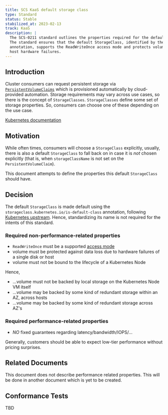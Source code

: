 ```yaml
---
title: SCS KaaS default storage class
type: Standard
status: Stable
stabilized_at: 2023-02-13
track: KaaS
description: |
  The SCS-0211 standard outlines the properties required for the default StorageClass in Kubernetes as a Service (KaaS).
  The standard ensures that the default StorageClass, identified by the "storageclass.kubernetes.io/is-default-class"
  annotation, supports the ReadWriteOnce access mode and protects volume data against loss due to single disk or
  host hardware failures.
---
```


## Introduction

Cluster consumers can request persistent storage via [`PersistentVolumeClaims`](https://kubernetes.io/docs/concepts/storage/persistent-volumes/#persistentvolumeclaims) which is provisioned automatically by cloud-provided automation.
Storage requirements may vary across use cases, so there is the concept of `StorageClasses`. `StorageClasses` define some set of storage properties. So, consumers can choose one of these depending on the use case.

[Kubernetes documentation](https://kubernetes.io/docs/concepts/storage/persistent-volumes/)

## Motivation

While often times, consumers will choose a `StorageClass` explicitly, usually, there is also a default `StorageClass` to fall back on in case it is _not_ chosen explicitly (that is, when `storageClassName` is not set on the `PersistentVolumeClaim`).

This document attempts to define the properties this default `StorageClass` should have.

## Decision

The default `StorageClass` is made default using the `storageclass.kubernetes.io/is-default-class` annotation, following [Kubernetes upstream](https://kubernetes.io/docs/tasks/administer-cluster/change-default-storage-class/). Hence, standardizing its name is not required for the intents of this standard.

### Required non-performance-related properties

- `ReadWriteOnce` must be a supported [access mode](https://kubernetes.io/docs/concepts/storage/persistent-volumes/#access-modes)
- volume must be protected against data loss due to hardware failures of a single disk or host
- volume must not be bound to the lifecycle of a Kubernetes Node

Hence,

- ...volume must not be backed by local storage on the Kubernetes Node VM itself
- ...volume may be backed by some kind of redundant storage within an AZ, across hosts
- ...volume may be backed by some kind of redundant storage across AZ's

### Required performance-related properties

- _NO_ fixed guarantees regarding latency/bandwidth/IOPS/...

Generally, customers should be able to expect low-tier performance without pricing surprises.

## Related Documents

This document does not describe performance related properties.
This will be done in another document which is yet to be created.

## Conformance Tests

TBD
